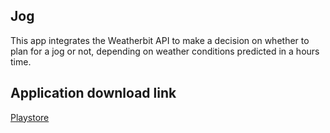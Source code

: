 ## Jog

This app integrates the Weatherbit API to make a decision on whether to plan for a jog or not, depending on weather conditions predicted in a hours time.

## Application download link
[Playstore](https://play.google.com/store/apps/details?id=com.kebora.boraweather)
